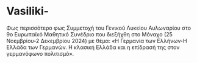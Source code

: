 # Vasiliki-
Φως περισσότερο φως
Συμμετοχή του Γενικού Λυκείου Αυλωναρίου στο 9ο Ευρωπαϊκό Μαθητικό Συνέδριο που διεξήχθη στο Μόναχο (25 Νοεμβρίου-2 Δεκεμβρίου 2024) με θέμα: «Η Γερμανία των Ελλήνων-Η Ελλάδα των Γερμανών. Η κλασική Ελλάδα και η επίδρασή της στον γερμανόφωνο πολιτισμό».
